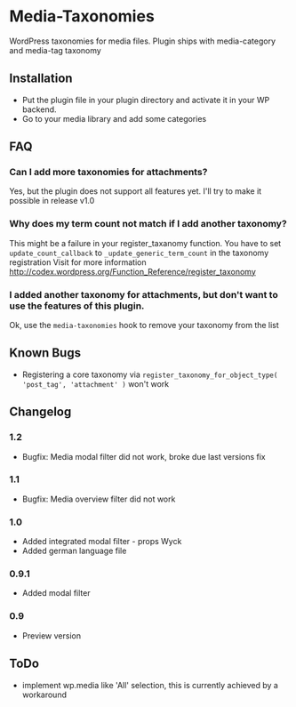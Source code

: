 Media-Taxonomies
================

WordPress taxonomies for media files.
Plugin ships with media-category and media-tag taxonomy

## Installation

* Put the plugin file in your plugin directory and activate it in your WP backend.
* Go to your media library and add some categories

## FAQ

### Can I add more taxonomies for attachments?

Yes, but the plugin does not support all features yet.
I'll try to make it possible in release v1.0

### Why does my term count not match if I add another taxonomy?

This might be a failure in your register_taxanomy function.
You have to set `update_count_callback` to `_update_generic_term_count` in the taxonomy registration
Visit for more information http://codex.wordpress.org/Function_Reference/register_taxonomy

### I added another taxonomy for attachments, but don't want to use the features of this plugin.

Ok, use the `media-taxonomies` hook to remove your taxonomy from the list

## Known Bugs

* Registering a core taxonomy via `register_taxonomy_for_object_type( 'post_tag', 'attachment' )` won't work

## Changelog

### 1.2

* Bugfix: Media modal filter did not work, broke due last versions fix

### 1.1

* Bugfix: Media overview filter did not work

### 1.0

* Added integrated modal filter - props Wyck
* Added german language file

### 0.9.1

* Added modal filter

### 0.9

* Preview version

## ToDo

* implement wp.media like 'All' selection, this is currently achieved by a workaround